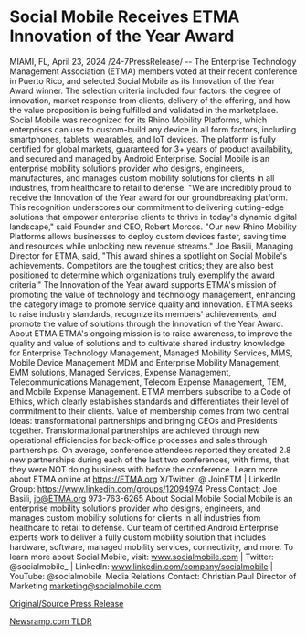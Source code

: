 # Social Mobile Receives ETMA Innovation of the Year Award

MIAMI, FL, April 23, 2024 /24-7PressRelease/ -- The Enterprise Technology Management Association (ETMA) members voted at their recent conference in Puerto Rico, and selected Social Mobile as its Innovation of the Year Award winner. The selection criteria included four factors: the degree of innovation, market response from clients, delivery of the offering, and how the value proposition is being fulfilled and validated in the marketplace.  Social Mobile was recognized for its Rhino Mobility Platforms, which enterprises can use to custom-build any device in all form factors, including smartphones, tablets, wearables, and IoT devices. The platform is fully certified for global markets, guaranteed for 3+ years of product availability, and secured and managed by Android Enterprise. Social Mobile is an enterprise mobility solutions provider who designs, engineers, manufactures, and manages custom mobility solutions for clients in all industries, from healthcare to retail to defense.  "We are incredibly proud to receive the Innovation of the Year award for our groundbreaking platform. This recognition underscores our commitment to delivering cutting-edge solutions that empower enterprise clients to thrive in today's dynamic digital landscape," said Founder and CEO, Robert Morcos. "Our new Rhino Mobility Platforms allows businesses to deploy custom devices faster, saving time and resources while unlocking new revenue streams."  Joe Basili, Managing Director for ETMA, said, "This award shines a spotlight on Social Mobile's achievements. Competitors are the toughest critics; they are also best positioned to determine which organizations truly exemplify the award criteria." The Innovation of the Year award supports ETMA's mission of promoting the value of technology and technology management, enhancing the category image to promote service quality and innovation. ETMA seeks to raise industry standards, recognize its members' achievements, and promote the value of solutions through the Innovation of the Year Award.  About ETMA ETMA's ongoing mission is to raise awareness, to improve the quality and value of solutions and to cultivate shared industry knowledge for Enterprise Technology Management, Managed Mobility Services, MMS, Mobile Device Management MDM and Enterprise Mobility Management, EMM solutions, Managed Services, Expense Management, Telecommunications Management, Telecom Expense Management, TEM, and Mobile Expense Management. ETMA members subscribe to a Code of Ethics, which clearly establishes standards and differentiates their level of commitment to their clients. Value of membership comes from two central ideas: transformational partnerships and bringing CEOs and Presidents together. Transformational partnerships are achieved through new operational efficiencies for back-office processes and sales through partnerships. On average, conference attendees reported they created 2.8 new partnerships during each of the last two conferences, with firms, that they were NOT doing business with before the conference.  Learn more about ETMA online at https://ETMA.org  X/Twitter: @ JoinETM | LinkedIn Group: https://www.linkedin.com/groups/12094974 Press Contact: Joe Basili, jb@ETMA.org 973-763-6265  About Social Mobile  Social Mobile is an enterprise mobility solutions provider who designs, engineers, and manages custom mobility solutions for clients in all industries from healthcare to retail to defense. Our team of certified Android Enterprise experts work to deliver a fully custom mobility solution that includes hardware, software, managed mobility services, connectivity, and more.  To learn more about Social Mobile, visit: www.socialmobile.com | Twitter: @socialmobile_ | LinkedIn: www.linkedin.com/company/socialmobile | YouTube: @socialmobile   Media Relations Contact: Christian Paul Director of Marketing marketing@socialmobile.com 

[Original/Source Press Release](https://www.24-7pressrelease.com/press-release/510180/social-mobile-receives-etma-innovation-of-the-year-award) 

[Newsramp.com TLDR](https://newsramp.com/None) 